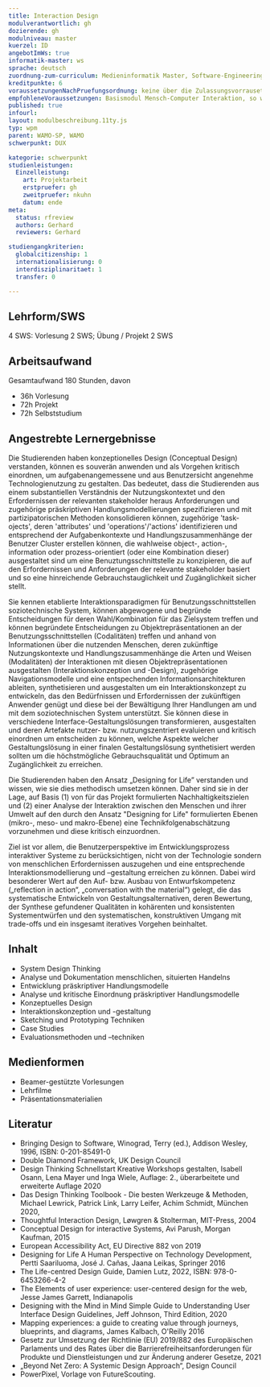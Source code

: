 ```yaml
---
title: Interaction Design
modulverantwortlich: gh
dozierende: gh
modulniveau: master
kuerzel: ID
angebotImWs: true
informatik-master: ws
sprache: deutsch
zuordnung-zum-curriculum: Medieninformatik Master, Software-Engineering Master
kreditpunkte: 6
voraussetzungenNachPruefungsordnung: keine über die Zulassungsvorrausetzungen zum Studium hinausgehenden
empfohleneVoraussetzungen: Basismodul Mensch-Computer Interaktion, so wie durch die GI e.V. publiziert
published: true
infourl: 
layout: modulbeschreibung.11ty.js
typ: wpm
parent: WAMO-SP, WAMO
schwerpunkt: DUX

kategorie: schwerpunkt
studienleistungen:
  Einzelleistung:
    art: Projektarbeit
    erstpruefer: gh
    zweitpruefer: nkuhn
    datum: ende
meta:
  status: rfreview    
  authors: Gerhard
  reviewers: Gerhard

studiengangkriterien:
  globalcitizenship: 1
  internationalisierung: 0
  interdisziplinaritaet: 1
  transfer: 0

---
```


## Lehrform/SWS
4 SWS: Vorlesung 2 SWS; Übung / Projekt 2 SWS

## Arbeitsaufwand
Gesamtaufwand 180 Stunden, davon
- 36h Vorlesung
- 72h Projekt
- 72h Selbststudium



## Angestrebte Lernergebnisse
Die Studierenden haben konzeptionelles Design (Conceptual Design) verstanden, können es souverän anwenden und als Vorgehen kritisch einordnen, um aufgabenangemessene und aus Benutzersicht angenehme Technologienutzung zu gestalten. Das bedeutet, dass die Studierenden aus einem substantiellen Verständnis der Nutzungskontextet und den Erfordernissen der relevanten stakeholder heraus Anforderungen und zugehörige präskriptiven Handlungsmodellierungen spezifizieren und mit partizipatorischen Methoden konsolidieren können, zugehörige 'task-ojects', deren 'attributes' und 'operations'/'actions' identifizieren und entsprechend der Aufgabenkontexte und Handlungszusammenhänge der Benutzer Cluster erstellen können, die wahlweise object-, action-, information oder prozess-orientiert (oder eine Kombination dieser) ausgestaltet sind um eine Benuztungsschnittstelle zu konzipieren, die auf den Erfordernissen und Anforderungen der relevante stakeholder basiert und so eine hinreichende Gebrauchstauglichkeit und Zugänglichkeit sicher stellt. 

Sie kennen etablierte Interaktionsparadigmen für Benutzungsschnittstellen soziotechnische System, können abgewogene und begründe Entscheidungen für deren Wahl/Kombination für das Zielsystem treffen und können begründete Entscheidungen zu Objektrepräsentationen an der Benutzungsschnittstellen (Codalitäten) treffen und anhand von Informationen über die nutzenden Menschen, deren zukünftige Nutzungskontexte und Handlungszusammenhänge die Arten und Weisen (Modalitäten) der Interaktionen mit diesen Objektrepräsentationen ausgestalten (Interaktionskonzeption und -Design), zugehörige Navigationsmodelle und eine entspechenden Informationsarchitekturen ableiten, synthetisieren und ausgestalten um ein Interaktionskonzept zu entwickeln, das den Bedürfnissen und Erfordernissen der zukünftigen Anwender genügt und diese bei der Bewältigung Ihrer Handlungen am und mit dem soziotechnischen System unterstützt. 
Sie können diese in verschiedene Interface-Gestaltungslösungen transformieren, ausgestalten und deren Artefakte nutzer- bzw. nutzungszentriert evaluieren und kritisch einordnen um entscheiden zu können, welche Aspekte welcher Gestaltungslösung in einer finalen Gestaltungslösung synthetisiert werden sollten um die höchstmögliche Gebrauchsqualität und Optimum an Zugänglichkeit zu erreichen.

Die Studierenden haben den Ansatz „Designing for Life” verstanden und wissen, wie sie dies methodisch umsetzen können. Daher sind sie in der Lage, auf Basis (1) von für das Projekt formulierten Nachhaltigkeitszielen und (2) einer Analyse der Interaktion zwischen den Menschen und ihrer Umwelt auf den durch den Ansatz "Designing for Life" formulierten Ebenen (mikro-, meso- und makro-Ebene) eine Technikfolgenabschätzung vorzunehmen und diese kritisch einzuordnen.

Ziel ist vor allem, die Benutzerperspektive im Entwicklungsprozess interaktiver Systeme zu berücksichtigen, nicht von der Technologie sondern von menschlichen Erfordernissen auszugehen und eine entsprechende Interaktionsmodellierung und –gestaltung erreichen zu können. Dabei wird besonderer Wert auf den Auf- bzw. Ausbau von Entwurfskompetenz („reflection in action“, „conversation with the material“) gelegt, die das systematische Entwickeln von Gestaltungsalternativen, deren Bewertung, der Synthese gefundener Qualitäten in kohärenten und konsistenten Systementwürfen und den systematischen, konstruktiven Umgang mit trade-offs und ein insgesamt iteratives Vorgehen beinhaltet.

## Inhalt
- System Design Thinking
- Analyse und Dokumentation menschlichen, situierten Handelns
- Entwicklung präskriptiver Handlungsmodelle
- Analyse und kritische Einordnung präskriptiver Handlungsmodelle
- Konzeptuelles Design
- Interaktionskonzeption und -gestaltung
- Sketching und Prototyping Techniken
- Case Studies
- Evaluationsmethoden und –techniken

## Medienformen
- Beamer-gestützte Vorlesungen
- Lehrfilme
- Präsentationsmaterialien


## Literatur
- Bringing Design to Software, Winograd, Terry (ed.), Addison Wesley, 1996, ISBN: 0-201-85491-0
- Double Diamond Framework, UK Design Council
- Design Thinking Schnellstart Kreative Workshops gestalten, Isabell Osann, Lena Mayer und Inga Wiele, Auflage: 2., überarbeitete und erweiterte Auflage 2020
- Das Design Thinking Toolbook - Die besten Werkzeuge & Methoden, Michael Lewrick, Patrick Link, Larry Leifer, Achim Schmidt, München 2020,
- Thoughtful Interaction Design, Løwgren & Stolterman, MIT-Press, 2004
- Conceptual Design for interactive Systems, Avi Parush, Morgan Kaufman, 2015
- European Accessibility Act, EU Directive 882 von 2019
- Designing for Life A Human Perspective on Technology Development, Pertti Saariluoma, José J. Cañas, Jaana Leikas, Springer 2016
- The Life-centred Design Guide, Damien Lutz, 2022, ISBN: 978-0-6453266-4-2
- The Elements of user experience: user-centered design for the web, Jesse James Garrett, Indianapolis
- Designing with the Mind in Mind Simple Guide to Understanding User Interface Design Guidelines, Jeff Johnson, Third Edition, 2020
- Mapping experiences: a guide to creating value through journeys, blueprints, and diagrams, James Kalbach, O'Reilly 2016
- Gesetz zur Umsetzung der Richtlinie (EU) 2019/882 des Europäischen Parlaments und des Rates über die Barrierefreiheitsanforderungen für Produkte und Dienstleistungen und zur Änderung anderer Gesetze, 2021
- „Beyond Net Zero: A Systemic Design Approach“, Design Council
- PowerPixel, Vorlage von FutureScouting.
